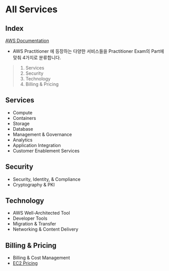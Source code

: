 All Services
===========
Index
--------
[AWS Documentation][a]

[a]: https://docs.aws.amazon.com/en_us/index.html
+ AWS Practitioner 에 등장하는 다양한 서비스들을 Practitioner Exam의 Part에 맞춰 4가지로 분류합니다.
> 1. Services
> 2. Security
> 3. Technology
> 4. Billing & Pricing

Services
----------
+ Compute
+ Containers
+ Storage
+ Database
+ Management & Governance
+ Analytics
+ Application Integration
+ Customer Enablement Services

Security
----------
+ Security, Identity, & Compliance
+ Cryptography & PKI

Technology
----------
+ AWS Well-Architected Tool
+ Developer Tools
+ Migration & Transfer
+ Networking & Content Delivery

Billing & Pricing
----------
+ Billing & Cost Management
+ [EC2 Pricing][ec2]

[ec2]:https://aws.amazon.com/ko/ec2/pricing/
